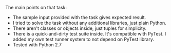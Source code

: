 The main points on that task:

- The sample input provided with the task gives expected result.
- I tried to solve the task without any additional libraries, just plain Python.
- There aren't classes or objects inside, just tuples for simplicity.
- There is a quick-and-dirty test suite inside. It's compatible with PyTest. I
  added my own test runner system to not depend on PyTest library.
- Tested with Python 2.7
